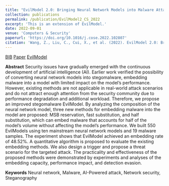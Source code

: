 ```yaml
---
title: "EvilModel 2.0: Bringing Neural Network Models into Malware Attacks"
collection: publications
permalink: /publication/EvilModel2_CS_2022
excerpt: 'This is an extension of EvilModel.'
date: 2022-09-01
venue: 'Computers & Security'
paperurl: 'https://doi.org/10.1016/j.cose.2022.102807'
citation: 'Wang, Z., Liu, C., Cui, X., et al. (2022). EvilModel 2.0: Bringing Neural Network Models into Malware Attacks. Computers & Security, 120, 102807.'
---
```


[BIB](/files/EM2_elsevier.bib) [Paper](https://doi.org/10.1016/j.cose.2022.102807) [EvilModel](../EvilModel_ISCC_2021)

__Abstract__ Security issues have gradually emerged with the continuous development of artificial intelligence (AI). Earlier work verified the possibility of converting neural network models into stegomalware, embedding malware into a model with limited impact on the model’s performance. However, existing methods are not applicable in real-world attack scenarios and do not attract enough attention from the security community due to performance degradation and additional workload. Therefore, we propose an improved stegomalware EvilModel. By analyzing the composition of the neural network model, three new methods for embedding malware into the model are proposed: MSB reservation, fast substitution, and half substitution, which can embed malware that accounts for half of the model’s volume without affecting the model’s performance. We built 550 EvilModels using ten mainstream neural network models and 19 malware samples. The experiment shows that EvilModel achieved an embedding rate of 48.52%. A quantitative algorithm is proposed to evaluate the existing embedding methods. We also design a trigger and propose a threat scenario for the targeted attack. The practicality and effectiveness of the proposed methods were demonstrated by experiments and analyses of the embedding capacity, performance impact, and detection evasion.

__Keywords__ Neural network, Malware, AI-Powered attack, Network security, Steganography

